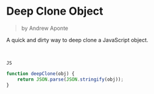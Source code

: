 # Deep Clone Object
> by Andrew Aponte

A quick and dirty way to deep clone a JavaScript object.

<br>

`JS`
```js
function deepClone(obj) {
    return JSON.parse(JSON.stringify(obj));
}
```
